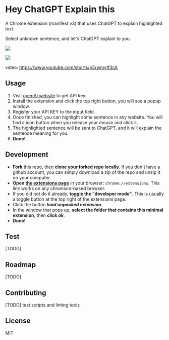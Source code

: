 # Hey ChatGPT Explain this

A Chrome extension (manifest v3) that uses ChatGPT to explain highlighted text.

Select unknown sentence, and let's ChatGPT explain to you.

![](https://gitlab.com/warren30815/hey_chatgpt_explain_this/raw/039fa05f65f078c8610ae29162193449555aacf0/screenshot1.png)

![](https://gitlab.com/warren30815/hey_chatgpt_explain_this/raw/039fa05f65f078c8610ae29162193449555aacf0/screenshot2.png)

video: https://www.youtube.com/shorts/p5rwmytf3cA

## Usage
1. Visit [openAI website](https://beta.openai.com/account/api-keys) to get API key.
2. Install the extension and click the top right button, you will see a popup window.
3. Register your API KEY to the input field.
4. Once finished, you can highlight some sentence in any website. You will find a icon button when you release your mouse and click it.
5. The highlighted sentence will be sent to ChatGPT, and it will explain the sentence meaning for you.
6. **Done!**

## Development
- **Fork** this repo, then **clone your forked repo locally**. If you don't have a github account, you can simply download a zip of the repo and unzip it on your computer.
- **Open [the extensions page](chrome://extensions)** in your browser: `chrome://extensions`. This link works on any chromium-based browser.
- If you did not do it already, **toggle the "developer mode"**. This is usually a toggle button at the top right of the extensions page.
- Click the button **_load unpacked extension_**.
- In the window that pops up, **select the folder that contains this minimal extension**, then **click _ok_**.
- **Done!**

## Test
[TODO]

## Roadmap
[TODO]

## Contributing
[TODO] test scripts and linting tools

## License
MIT
